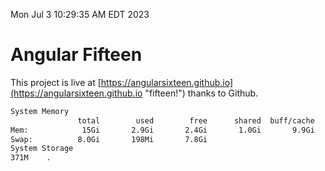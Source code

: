 Mon Jul  3 10:29:35 AM EDT 2023

# Angular Fifteen


This project is live at [https://angularsixteen.github.io](https://angularsixteen.github.io "fifteen!") thanks to Github.

```bash
System Memory
               total        used        free      shared  buff/cache   available
Mem:            15Gi       2.9Gi       2.4Gi       1.0Gi       9.9Gi        10Gi
Swap:          8.0Gi       198Mi       7.8Gi
System Storage
371M	.
```
